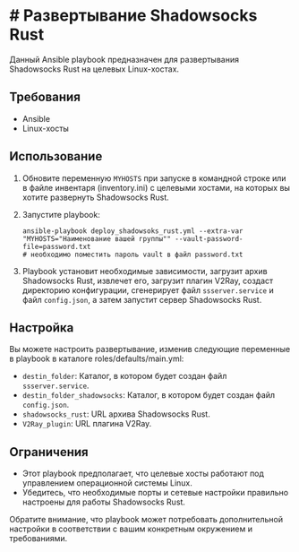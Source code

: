 # # Развертывание Shadowsocks Rust

Данный Ansible playbook предназначен для развертывания Shadowsocks Rust на целевых Linux-хостах.

## Требования
- Ansible
- Linux-хосты

## Использование
1. Обновите переменную `MYHOSTS` при запуске в командной строке или в файле инвентаря (inventory.ini) с целевыми хостами, на которых вы хотите развернуть Shadowsocks Rust.

2. Запустите playbook:
   ```
   ansible-playbook deploy_shadowsoks_rust.yml --extra-var "MYHOSTS="Наименование вашей группы"" --vault-password-file=password.txt
   # необходимо поместить пароль vault в файл password.txt
   ```

3. Playbook установит необходимые зависимости, загрузит архив Shadowsocks Rust, извлечет его, загрузит плагин V2Ray, создаст директорию конфигурации, сгенерирует файл `ssserver.service` и файл `config.json`, а затем запустит сервер Shadowsocks Rust.

## Настройка
Вы можете настроить развертывание, изменив следующие переменные в playbook в каталоге roles/defaults/main.yml:

- `destin_folder`: Каталог, в котором будет создан файл `ssserver.service`.
- `destin_folder_shadowsocks`: Каталог, в котором будет создан файл `config.json`.
- `shadowsocks_rust`: URL архива Shadowsocks Rust.
- `V2Ray_plugin`: URL плагина V2Ray.

## Ограничения
- Этот playbook предполагает, что целевые хосты работают под управлением операционной системы Linux.
- Убедитесь, что необходимые порты и сетевые настройки правильно настроены для работы Shadowsocks Rust.

Обратите внимание, что playbook может потребовать дополнительной настройки в соответствии с вашим конкретным окружением и требованиями.


